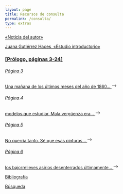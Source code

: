 ```yaml
---
layout: page
title: Recursos de consulta
permalink: /consulta/
type: extras
---
```


<a class="no-underline" href="{{ site.baseurl }}/noticia_biografica05.html">«Noticia del autor»</a>

 <a class="no-underline" href="{{ site.baseurl }}/JGHestudio09.html">Juana Gutiérrez Haces, «Estudio introductorio» </a>
 <div class="col-1 sm-width-full border-top-thin py-2"></div>
<div class="py-1 mb-0 prose">
  <a class="no-underline" data-toggle="collapse" href="#collapse1" role="button" aria-expanded="false" aria-controls="collapseExample"><h3 class="h3-index">[Prólogo, páginas 3-24] <span class="caret"/></h3></a>
  <div class="collapse" id="collapse1">
    <a class="no-underline" href="{{ site.baseurl }}/dialogo003"><h6>Página 3</h6><span class="link-index">Una mañana de los últimos meses del año de 1860... <svg xmlns="http://www.w3.org/2000/svg" width="16" height="16" fill="currentColor" class="bi bi-arrow-right" viewBox="0 0 16 16"><path fill-rule="evenodd" d="M1 8a.5.5 0 0 1 .5-.5h11.793l-3.147-3.146a.5.5 0 0 1 .708-.708l4 4a.5.5 0 0 1 0 .708l-4 4a.5.5 0 0 1-.708-.708L13.293 8.5H1.5A.5.5 0 0 1 1 8z"/></svg></span></a>
    <a class="no-underline" href="{{ site.baseurl }}/dialogo004"><h6>Página 4</h6><span class="link-index">modelos que estudiar. Mala vergüenza era... <svg xmlns="http://www.w3.org/2000/svg" width="16" height="16" fill="currentColor" class="bi bi-arrow-right" viewBox="0 0 16 16"><path fill-rule="evenodd" d="M1 8a.5.5 0 0 1 .5-.5h11.793l-3.147-3.146a.5.5 0 0 1 .708-.708l4 4a.5.5 0 0 1 0 .708l-4 4a.5.5 0 0 1-.708-.708L13.293 8.5H1.5A.5.5 0 0 1 1 8z"/></svg></span></a>
    <a class="no-underline" href="{{ site.baseurl }}/dialogo005"><h6>Página 5</h6><span class="link-index">No querría tanto. Sé que esas pinturas... <svg xmlns="http://www.w3.org/2000/svg" width="16" height="16" fill="currentColor" class="bi bi-arrow-right" viewBox="0 0 16 16"><path fill-rule="evenodd" d="M1 8a.5.5 0 0 1 .5-.5h11.793l-3.147-3.146a.5.5 0 0 1 .708-.708l4 4a.5.5 0 0 1 0 .708l-4 4a.5.5 0 0 1-.708-.708L13.293 8.5H1.5A.5.5 0 0 1 1 8z"/></svg></span></a>
    <a class="no-underline" href="{{ site.baseurl }}/dialogo006"><h6>Página 6</h6><span class="link-index">los bajorrelieves asirios desenterrados últimamente... <svg xmlns="http://www.w3.org/2000/svg" width="16" height="16" fill="currentColor" class="bi bi-arrow-right" viewBox="0 0 16 16"><path fill-rule="evenodd" d="M1 8a.5.5 0 0 1 .5-.5h11.793l-3.147-3.146a.5.5 0 0 1 .708-.708l4 4a.5.5 0 0 1 0 .708l-4 4a.5.5 0 0 1-.708-.708L13.293 8.5H1.5A.5.5 0 0 1 1 8z"/></svg></span></a>
  </div>
</div>



  <a class="no-underline" href="{{ site.baseurl }}/03-biblio">Bibliografía</a>

  <a class="no-underline" href="{{ site.baseurl }}/03-search">Búsqueda</a>

